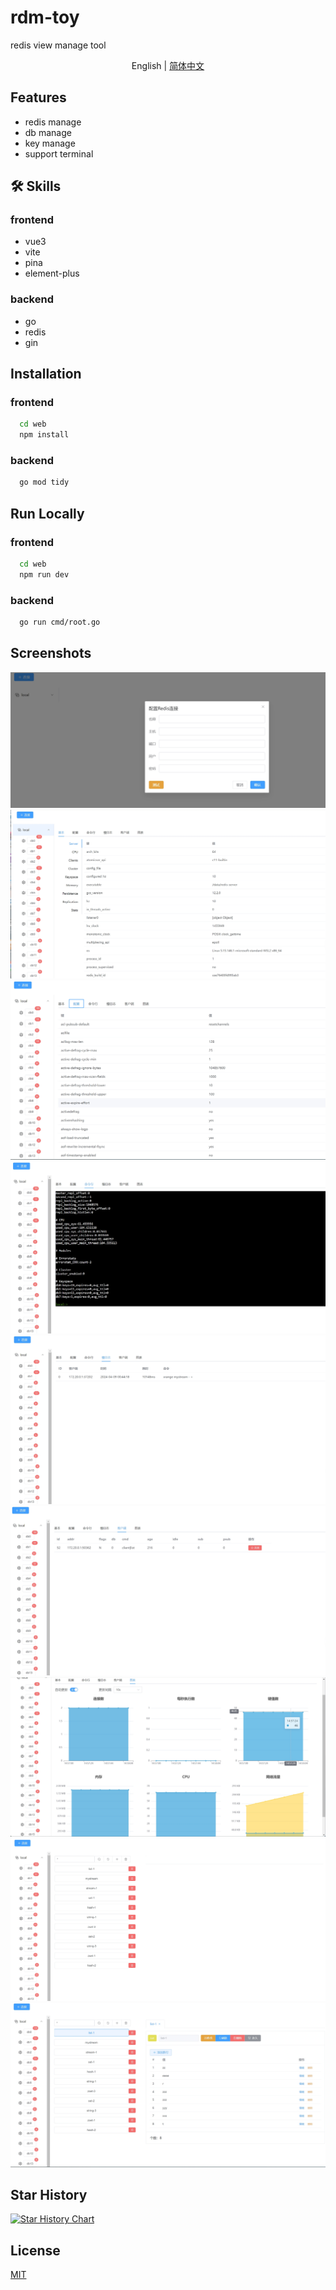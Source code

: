 
# rdm-toy

redis view manage tool

<p align="center">
English | <a href="README_CN.md">简体中文</a>
</p>

## Features

- redis manage
- db manage
- key manage
- support terminal

## 🛠 Skills

### frontend 

- vue3
- vite
- pina
- element-plus

### backend

- go
- redis
- gin

## Installation

### frontend

```bash
  cd web
  npm install
```

### backend

```bash
  go mod tidy
```
    
## Run Locally

### frontend

```bash
  cd web
  npm run dev
```

### backend

```bash
  go run cmd/root.go
```


## Screenshots

![client](./docs/images/client.png)
![conn-base](./docs/images/conn-base.png)
![conn-config](./docs/images/conn-config.png)
![conn-terminal](./docs/images/conn-terminal.png)
![conn-slowlog](./docs/images/conn-slowlog.png)
![conn-clients](./docs/images/conn-clients.png)
![conn-echart](./docs/images/conn-echart.png)
![db](./docs/images/db-1.png)
![key](./docs/images/key-1.png)


## Star History

[![Star History Chart](https://api.star-history.com/svg?repos=hexiaopi/rdm-toy&type=Date)](https://star-history.com/#hexiaopi/rdm-toy&Date)

## License

[MIT](https://choosealicense.com/licenses/mit/)

